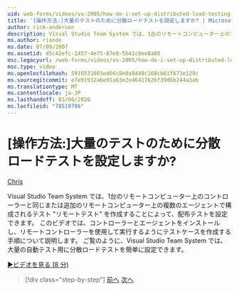 ```yaml
---
uid: web-forms/videos/vs-2005/how-do-i-set-up-distributed-load-testing-for-high-volume-tests
title: '[操作方法:]大量のテストのために分散ロードテストを設定しますか? | Microsoft Docs'
author: rick-anderson
description: Visual Studio Team System では、1台のリモートコンピューター上のコントローラーで構成されるテスト "リモートテスト" を作成し、複数の pl...
ms.author: riande
ms.date: 07/09/2007
ms.assetid: d5c42efc-1457-4e75-87e8-5b41c9ee8a80
msc.legacyurl: /web-forms/videos/vs-2005/how-do-i-set-up-distributed-load-testing-for-high-volume-tests
msc.type: video
ms.openlocfilehash: 5916531603ed66c8e0a9448c168cb81f673e129c
ms.sourcegitcommit: e7e91932a6e91a63e2e46417626f39d6b244a3ab
ms.translationtype: MT
ms.contentlocale: ja-JP
ms.lasthandoff: 03/06/2020
ms.locfileid: "78519706"
---
```

# <a name="how-do-i-set-up-distributed-load-testing-for-high-volume-tests"></a>[操作方法:]大量のテストのために分散ロードテストを設定しますか?

[Chris](https://twitter.com/CMenegay)

Visual Studio Team System では、1台のリモートコンピューター上のコントローラーと同じまたは追加のリモートコンピューター上の複数のエージェントで構成されるテスト "リモートテスト" を作成することによって、配布テストを設定できます。 このビデオでは、コントローラーとエージェントをインストールし、リモートコントローラーを使用して実行するようにテストケースを作成する手順について説明します。 ご覧のように、Visual Studio Team System では、大量の自動テスト用に分散ロードテストを簡単に設定できます。

[&#9654;ビデオを見る (8 分)](https://channel9.msdn.com/Blogs/ASP-NET-Site-Videos/how-do-i-set-up-distributed-load-testing-for-high-volume-tests)

> [!div class="step-by-step"]
> [前へ](how-do-i-tune-web-application-performance-with-profiling.md)
> [次へ](how-do-i-enforce-coding-standards-with-code-analysis.md)

